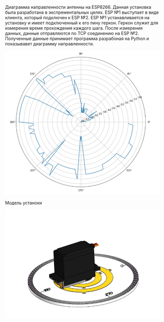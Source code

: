 Диаграмма направленности антенны на ESP8266.
Данная установка была разработана в экспрементальных целях.
ESP №1 выступает в виде клиента, который подключен к ESP №2.
ESP №1 устанавливается на установку и имеет подключенный к его пину геркон.
Геркон служит для измерения время прохождения каждого шага.
После измерения данных, данные отправляются по TCP соединению на ESP №2.
Полученные данные принимает программа разрабоная на Python и показывавет диаграмму направленности.

![alt text](https://github.com/roboeggs/AntennaRadiationPattern/blob/main/images/chart.jpg)

Модель устаноки

![Image text](https://github.com/roboeggs/AntennaRadiationPattern/blob/main/images/installation.jpg)
